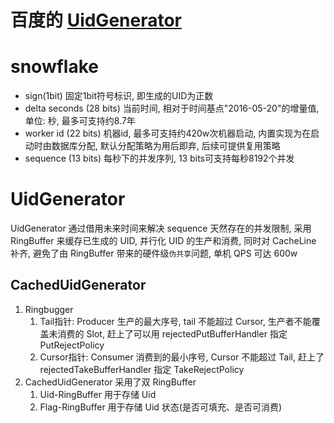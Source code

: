 # 百度的 [UidGenerator](https://github.com/baidu/uid-generator/blob/master/README.zh_cn.md)

# snowflake

- sign(1bit) 固定1bit符号标识, 即生成的UID为正数
- delta seconds (28 bits) 当前时间, 相对于时间基点"2016-05-20"的增量值, 单位: 秒, 最多可支持约8.7年
- worker id (22 bits) 机器id, 最多可支持约420w次机器启动, 内置实现为在启动时由数据库分配, 默认分配策略为用后即弃, 后续可提供复用策略 
- sequence (13 bits) 每秒下的并发序列, 13 bits可支持每秒8192个并发

# UidGenerator

UidGenerator 通过借用未来时间来解决 sequence 天然存在的并发限制, 采用 RingBuffer 来缓存已生成的 UID, 并行化 UID 的生产和消费, 同时对 CacheLine 补齐, 避免了由 RingBuffer 带来的硬件级`伪共享`问题, 单机 QPS 可达 600w 

## CachedUidGenerator
1. Ringbugger
   1. Tail指针: Producer 生产的最大序号, tail 不能超过 Cursor, 生产者不能覆盖未消费的 Slot, 赶上了可以用 rejectedPutBufferHandler 指定 PutRejectPolicy
   2. Cursor指针: Consumer 消费到的最小序号, Cursor 不能超过 Tail, 赶上了 rejectedTakeBufferHandler 指定 TakeRejectPolicy
2. CachedUidGenerator 采用了双 RingBuffer
   1. Uid-RingBuffer 用于存储 Uid
   2. Flag-RingBuffer 用于存储 Uid 状态(是否可填充、是否可消费)
